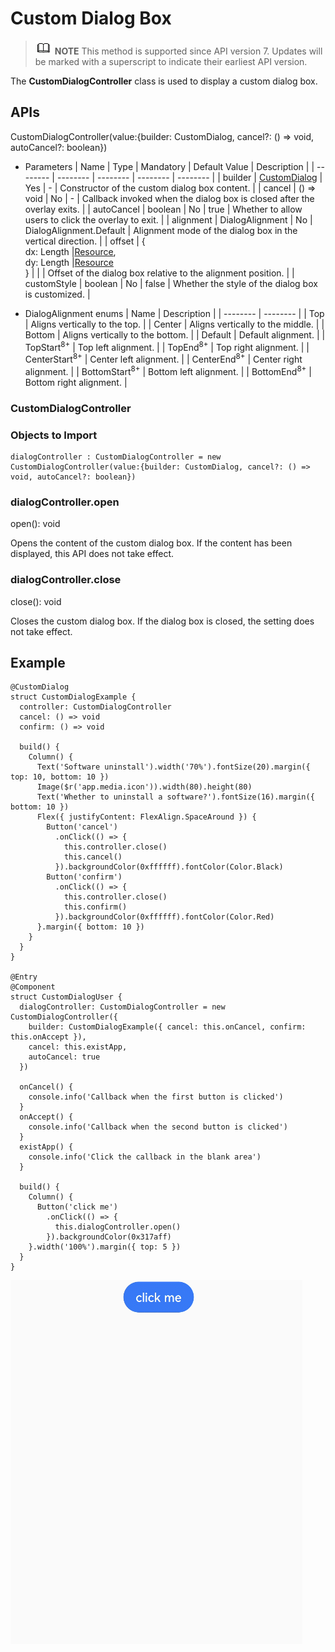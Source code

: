 # Custom Dialog Box


> ![icon-note.gif](public_sys-resources/icon-note.gif) **NOTE**
> This method is supported since API version 7. Updates will be marked with a superscript to indicate their earliest API version.


The **CustomDialogController** class is used to display a custom dialog box.


## APIs

CustomDialogController(value:{builder: CustomDialog, cancel?: () =&gt; void, autoCancel?: boolean})


- Parameters
    | Name | Type | Mandatory | Default Value | Description |
  | -------- | -------- | -------- | -------- | -------- |
  | builder | [CustomDialog](../../ui/ts-component-based-customdialog.md) | Yes | - | Constructor of the custom dialog box content. |
  | cancel | () =&gt; void | No | - | Callback invoked when the dialog box is closed after the overlay exits. |
  | autoCancel | boolean | No | true | Whether to allow users to click the overlay to exit. |
  | alignment | DialogAlignment | No | DialogAlignment.Default | Alignment mode of the dialog box in the vertical direction. |
  | offset | {<br/>dx: Length \|[Resource](../../ui/ts-types.md#resource),<br/>dy: Length  \|[Resource](../../ui/ts-types.md#resource)<br/>} |  |  | Offset of the dialog box relative to the alignment position. |
  | customStyle | boolean | No | false | Whether the style of the dialog box is customized. |

- DialogAlignment enums
    | Name | Description |
  | -------- | -------- |
  | Top | Aligns vertically to the top. |
  | Center | Aligns vertically to the middle. |
  | Bottom | Aligns vertically to the bottom. |
  | Default | Default alignment. |
  | TopStart<sup>8+</sup> | Top left alignment. |
  | TopEnd<sup>8+</sup> | Top right alignment. |
  | CenterStart<sup>8+</sup> | Center left alignment. |
  | CenterEnd<sup>8+</sup> | Center right alignment. |
  | BottomStart<sup>8+</sup> | Bottom left alignment. |
  | BottomEnd<sup>8+</sup> | Bottom right alignment. |


### CustomDialogController


### Objects to Import


```
dialogController : CustomDialogController = new CustomDialogController(value:{builder: CustomDialog, cancel?: () => void, autoCancel?: boolean})
```


### dialogController.open

open(): void


Opens the content of the custom dialog box. If the content has been displayed, this API does not take effect.


### dialogController.close

close(): void

Closes the custom dialog box. If the dialog box is closed, the setting does not take effect.


## Example


```
@CustomDialog
struct CustomDialogExample {
  controller: CustomDialogController
  cancel: () => void
  confirm: () => void

  build() {
    Column() {
      Text('Software uninstall').width('70%').fontSize(20).margin({ top: 10, bottom: 10 })
      Image($r('app.media.icon')).width(80).height(80)
      Text('Whether to uninstall a software?').fontSize(16).margin({ bottom: 10 })
      Flex({ justifyContent: FlexAlign.SpaceAround }) {
        Button('cancel')
          .onClick(() => {
            this.controller.close()
            this.cancel()
          }).backgroundColor(0xffffff).fontColor(Color.Black)
        Button('confirm')
          .onClick(() => {
            this.controller.close()
            this.confirm()
          }).backgroundColor(0xffffff).fontColor(Color.Red)
      }.margin({ bottom: 10 })
    }
  }
}

@Entry
@Component
struct CustomDialogUser {
  dialogController: CustomDialogController = new CustomDialogController({
    builder: CustomDialogExample({ cancel: this.onCancel, confirm: this.onAccept }),
    cancel: this.existApp,
    autoCancel: true
  })

  onCancel() {
    console.info('Callback when the first button is clicked')
  }
  onAccept() {
    console.info('Callback when the second button is clicked')
  }
  existApp() {
    console.info('Click the callback in the blank area')
  }

  build() {
    Column() {
      Button('click me')
        .onClick(() => {
          this.dialogController.open()
        }).backgroundColor(0x317aff)
    }.width('100%').margin({ top: 5 })
  }
}
```

![en-us_image_0000001212058470](figures/en-us_image_0000001212058470.gif)
